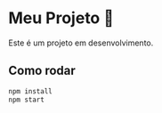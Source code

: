 # Meu Projeto 🚀
Este é um projeto em desenvolvimento.  

## Como rodar
```bash
npm install
npm start